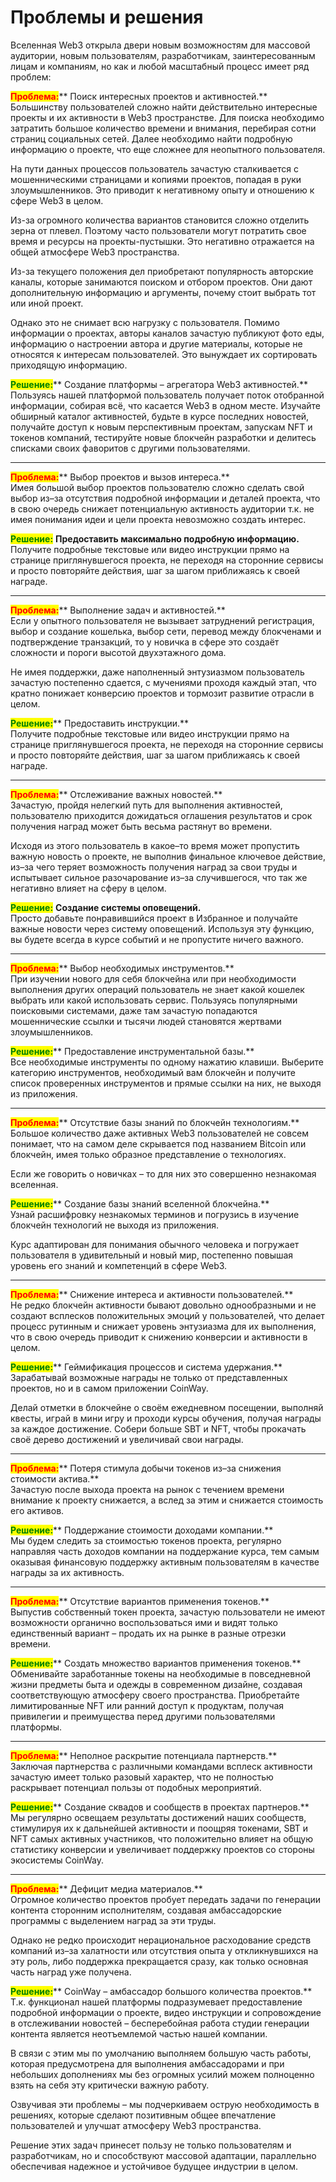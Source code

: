 # Проблемы и решения

Вселенная Web3 открыла двери новым возможностям для массовой аудитории, новым пользователям, разработчикам, заинтересованным лицам и компаниям, но как и любой масштабный процесс имеет ряд проблем:

<mark style="color:red;">**Проблема:**</mark>** Поиск интересных проектов и активностей.**\
Большинству пользователей сложно найти действительно интересные проекты и их активности в Web3 пространстве. Для поиска необходимо затратить большое количество времени и внимания, перебирая сотни страниц социальных сетей. Далее необходимо найти подробную информацию о проекте, что еще сложнее для неопытного пользователя.

На пути данных процессов пользователь зачастую сталкивается с мошенническими страницами и копиями проектов, попадая в руки злоумышленников. Это приводит к негативному опыту и отношению к сфере Web3 в целом.

Из-за огромного количества вариантов становится сложно отделить зерна от плевел. Поэтому часто пользователи могут потратить свое время и ресурсы на проекты-пустышки. Это негативно отражается на общей атмосфере Web3 пространства.

Из-за текущего положения дел приобретают популярность авторские каналы, которые занимаются поиском и отбором проектов. Они дают дополнительную информацию и аргументы, почему стоит выбрать тот или иной проект.

Однако это не снимает всю нагрузку с пользователя. Помимо информации о проектах, авторы каналов зачастую публикуют фото еды, информацию о настроении автора и другие материалы, которые не относятся к интересам пользователей. Это вынуждает их сортировать приходящую информацию.

<mark style="color:green;">**Решение:**</mark>** Создание платформы – агрегатора Web3 активностей.**\
Пользуясь нашей платформой пользователь получает поток отобранной информации, собирая всё, что касается Web3 в одном месте. Изучайте обширный каталог активностей, будьте в курсе последних новостей, получайте доступ к новым перспективным проектам, запускам NFT и токенов компаний, тестируйте новые блокчейн разработки и делитесь списками своих фаворитов с другими пользователями.

***

<mark style="color:red;">**Проблема:**</mark>** Выбор проектов и вызов интереса.** \
Имея большой выбор проектов пользователю сложно сделать свой выбор из–за отсутствия подробной информации и деталей проекта, что в свою очередь снижает потенциальную активность аудитории т.к. не имея понимания идеи и цели проекта невозможно создать интерес.

<mark style="color:green;">**Решение:**</mark> **Предоставить максимально подробную информацию.** \
Получите подробные текстовые или видео инструкции прямо на странице приглянувшегося проекта, не переходя на сторонние сервисы и просто повторяйте действия, шаг за шагом приближаясь к своей награде.

***

<mark style="color:red;">**Проблема:**</mark>** Выполнение задач и активностей.**\
Если у опытного пользователя не вызывает затруднений регистрация, выбор и создание кошелька, выбор сети, перевод между блокченами и подтверждение транзакций, то у новичка в сфере это создаёт сложности и пороги высотой двухэтажного дома.

Не имея поддержки, даже наполненный энтузиазмом пользователь зачастую постепенно сдается, с мучениями проходя каждый этап, что кратно понижает конверсию проектов и тормозит развитие отрасли в целом.

<mark style="color:green;">**Решение:**</mark>** Предоставить инструкции.**\
Получите подробные текстовые или видео инструкции прямо на странице приглянувшегося проекта, не переходя на сторонние сервисы и просто повторяйте действия, шаг за шагом приближаясь к своей награде.

***

<mark style="color:red;">**Проблема:**</mark>** Отслеживание важных новостей.**\
Зачастую, пройдя нелегкий путь для выполнения активностей, пользователю приходится дожидаться оглашения результатов и срок получения наград может быть весьма растянут во времени.

Исходя из этого пользователь в какое–то время может пропустить важную новость о проекте, не выполнив финальное ключевое действие, из–за чего теряет возможность получения наград за свои труды и испытывает сильное разочарование из–за случившегося, что так же негативно влияет на сферу в целом.

<mark style="color:green;">**Решение:**</mark> **Создание системы оповещений.**\
Просто добавьте понравившийся проект в Избранное и получайте важные новости через систему оповещений. Используя эту функцию, вы будете всегда в курсе событий и не пропустите ничего важного.

***

<mark style="color:red;">**Проблема:**</mark>** Выбор необходимых инструментов.**\
При изучении нового для себя блокчейна или при необходимости выполнения других операций пользователь не знает какой кошелек выбрать или какой использовать сервис. Пользуясь популярными поисковыми системами, даже там зачастую попадаются мошеннические ссылки и тысячи людей становятся жертвами злоумышленников.

<mark style="color:green;">**Решение:**</mark>** Предоставление инструментальной базы.**\
Все необходимые инструменты по одному нажатию клавиши. Выберите категорию инструментов, необходимый вам блокчейн и получите список проверенных инструментов и прямые ссылки на них, не выходя из приложения.

***

<mark style="color:red;">**Проблема:**</mark>** Отсутствие базы знаний по блокчейн технологиям.**\
Большое количество даже активных Web3 пользователей не совсем понимает, что на самом деле скрывается под названием Bitcoin или блокчейн, имея только образное представление о технологиях.

Если же говорить о новичках – то для них это совершенно незнакомая вселенная.

<mark style="color:green;">**Решение:**</mark>** Создание базы знаний вселенной блокчейна.**\
Узнай расшифровку незнакомых терминов и погрузись в изучение блокчейн технологий не выходя из приложения.

Курс адаптирован для понимания обычного человека и погружает пользователя в удивительный и новый мир, постепенно повышая уровень его знаний и компетенций в сфере Web3.

***

<mark style="color:red;">**Проблема:**</mark>** Снижение интереса и активности пользователей.**\
Не редко блокчейн активности бывают довольно однообразными и не создают всплесков положительных эмоций у пользователей, что делает процесс рутинным и снижает уровень энтузиазма для их выполнения, что в свою очередь приводит к снижению конверсии и активности в целом.

<mark style="color:green;">**Решение:**</mark>** Геймификация процессов и система удержания.**\
Зарабатывай возможные награды не только от представленных проектов, но и в самом приложении CoinWay.

Делай отметки в блокчейне о своём ежедневном посещении, выполняй квесты, играй в мини игру и проходи курсы обучения, получая награды за каждое достижение. Собери больше SBT и NFT, чтобы прокачать своё дерево достижений и увеличивай свои награды.

***

<mark style="color:red;">**Проблема:**</mark>** Потеря стимула добычи токенов из–за снижения стоимости актива.**\
Зачастую после выхода проекта на рынок с течением времени внимание к проекту снижается, а вслед за этим и снижается стоимость его активов.

<mark style="color:green;">**Решение:**</mark>** Поддержание стоимости доходами компании.**\
Мы будем следить за стоимостью токенов проекта, регулярно направляя часть доходов компании на поддержание курса, тем самым оказывая финансовую поддержку активным пользователям в качестве награды за их активность.

***

<mark style="color:red;">**Проблема:**</mark>** Отсутствие вариантов применения токенов.**\
Выпустив собственный токен проекта, зачастую пользователи не имеют возможности органично воспользоваться ими и видят только единственный вариант – продать их на рынке в разные отрезки времени.

<mark style="color:green;">**Решение:**</mark>** Создать множество вариантов применения токенов.**\
Обменивайте заработанные токены на необходимые в повседневной жизни предметы быта и одежды в современном дизайне, создавая соответствующую атмосферу своего пространства. Приобретайте лимитированные NFT или ранний доступ к продуктам, получая привилегии и преимущества перед другими пользователями платформы.

***

<mark style="color:red;">**Проблема:**</mark>** Неполное раскрытие потенциала партнерств.**\
Заключая партнерства с различными командами всплеск активности зачастую имеет только разовый характер, что не полностью раскрывает потенциал пользы от подобных мероприятий.

<mark style="color:green;">**Решение:**</mark>** Создание сквадов и сообществ в проектах партнеров.**\
Мы регулярно освещаем результаты достижений наших сообществ, стимулируя их к дальнейшей активности и поощряя токенами, SBT и NFT самых активных участников, что положительно влияет на общую статистику конверсии и увеличивает поддержку проектов со стороны экосистемы CoinWay.

***

<mark style="color:red;">**Проблема:**</mark>** Дефицит медиа материалов.**\
Огромное количество проектов пробует передать задачи по генерации контента сторонним исполнителям, создавая амбассадорские программы с выделением наград за эти труды.

Однако не редко происходит нерациональное расходование средств компаний из–за халатности или отсутствия опыта у откликнувшихся на эту роль, либо поддержка прекращается сразу, как только основная часть наград уже получена.

<mark style="color:green;">**Решение:**</mark>** CoinWay – амбассадор большого количества проектов.**\
Т.к. функционал нашей платформы подразумевает предоставление подробной информации о проекте, видео инструкции и сопровождение в отслеживании новостей – бесперебойная работа студии генерации контента является неотъемлемой частью нашей компании.

В связи с этим мы по умолчанию выполняем большую часть работы, которая предусмотрена для выполнения амбассадорами и при небольших дополнениях мы без огромных усилий можем полноценно взять на себя эту критически важную работу.

Озвучивая эти проблемы – мы подчеркиваем острую необходимость в решениях, которые сделают позитивным общее впечатление пользователей и улучшат атмосферу Web3 пространства.

Решение этих задач принесет пользу не только пользователям и разработчикам, но и способствуют массовой адаптации, параллельно обеспечивая надежное и устойчивое будущее индустрии в целом.
